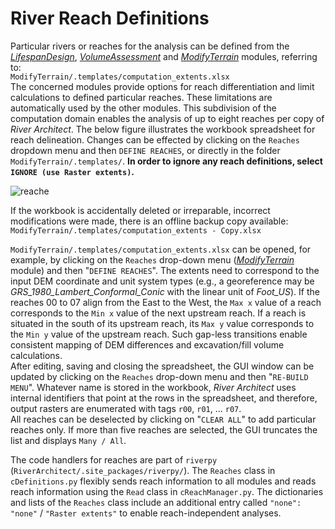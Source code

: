 # <a name="define"></a>River Reach Definitions<a name="introsetreaches">

Particular rivers or reaches for the analysis can be defined from the [*LifespanDesign*][3], [*VolumeAssessment*][51] and [*ModifyTerrain*][5] modules, referring to:\
`ModifyTerrain/.templates/computation_extents.xlsx`\
The concerned modules provide options for reach differentiation and limit calculations to defined particular reaches. These limitations are automatically used by the other modules.
This subdivision of the computation domain enables the analysis of up to eight reaches per copy of *River Architect*. The below figure illustrates the workbook spreadsheet for reach delineation.
Changes can be effected by clicking on the `Reaches` dropdown menu and then `DEFINE REACHES`, or directly in the folder `ModifyTerrain/.templates/`. **In order to ignore any reach definitions, select `IGNORE (use Raster extents)`.**

![reache](https://github.com/RiverArchitect/Welcome/raw/master/images/computation_extents_illu.jpg)

If the workbook is accidentally deleted or irreparable, incorrect modifications were made, there is an offline backup copy available:\
`ModifyTerrain/.templates/computation_extents - Copy.xlsx`

`ModifyTerrain/.templates/computation_extents.xlsx` can be opened, for example, by clicking on the `Reaches` drop-down menu ([*ModifyTerrain*][5] module) and then "`DEFINE REACHES`".
The extents need to correspond to the input DEM coordinate and unit system types (e.g., a georeference may be *GRS\_1980\_Lambert\_Conformal\_Conic* with the linear unit of *Foot\_US*). If the reaches 00 to 07 align from the East to the West, the `Max x` value of a reach corresponds to the `Min x` value of the next upstream reach. If a reach is situated in the south of its upstream reach, its `Max y` value corresponds to the `Min y` value of the upstream reach. Such gap-less transitions enable consistent mapping of DEM differences and excavation/fill volume calculations.\
After editing, saving and closing the spreadsheet, the GUI window can be updated by clicking on the `Reaches` drop-down menu and then "`RE-BUILD MENU`". Whatever name is stored in the workbook, *River Architect* uses internal identifiers that point at the rows in the spreadsheet, and therefore, output rasters are enumerated with tags `r00`, `r01`, ... `r07`.\
All reaches can be deselected by clicking on "`CLEAR ALL`" to add particular reaches only. If more than five reaches are selected, the GUI truncates the list and displays `Many / All`.

The code handlers for reaches are part of `riverpy` (`RiverArchitect/.site_packages/riverpy/`). The `Reaches` class in `cDefinitions.py` flexibly sends reach information to all modules and reads reach information using the `Read` class in `cReachManager.py`. The dictionaries and lists of the `Reaches` class include an additional entry called `"none": "none"` / `"Raster extents"` to enable reach-independent analyses.


[1]: https://github.com/RiverArchitect/RA_wiki/Installation
[2]: https://github.com/RiverArchitect/RA_wiki/Signposts
[3]: https://github.com/RiverArchitect/RA_wiki/LifespanDesign
[4]: https://github.com/RiverArchitect/RA_wiki/MaxLifespan
[5]: https://github.com/RiverArchitect/RA_wiki/ModifyTerrain
[51]: https://github.com/RiverArchitect/RA_wiki/VolumeAssessment
[6]: https://github.com/RiverArchitect/RA_wiki/SHArC
[7]: https://github.com/RiverArchitect/RA_wiki/ProjectMaker
[8]: https://github.com/RiverArchitect/RA_wiki/Tools
[9]: https://github.com/RiverArchitect/RA_wiki/FAQ
[10]: https://github.com/RiverArchitect/RA_wiki/Troubleshooting